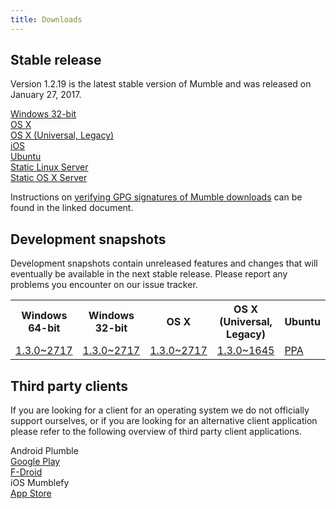 ```yaml
---
title: Downloads
---
```


## Stable release

Version 1.2.19 is the latest stable version of Mumble and was released on January 27, 2017.

<div class="download-box-container">

<div class="download-box">
    <a href="#">
        <span class="os os-windows" aria-hidden="true"></span>
        <span class="os-name">Windows 32-bit</span>
    </a>
</div>

<div class="download-box">
    <a href="#">
        <span class="os os-mac" aria-hidden="true"></span>
        <span class="os-name">OS X</span>
    </a>
</div>

<div class="download-box">
    <a href="#">
        <span class="os os-mac" aria-hidden="true"></span>
        <span class="os-name">OS X (Universal, Legacy)</span>
    </a>
</div>

<div class="download-box">
    <a href="#">
        <span class="os os-ios" aria-hidden="true"></span>
        <span class="os-name">iOS</span>
    </a>
</div>

<div class="download-box">
    <a href="#">
        <span class="os os-linux" aria-hidden="true"></span>
        <span class="os-name">Ubuntu</span>
    </a>
</div>

<div class="download-box">
    <a href="#">
        <span class="os os-linux" aria-hidden="true"></span>
        <span class="os-name">Static Linux Server</span>
    </a>
</div>

<div class="download-box">
    <a href="#">
        <span class="os os-mac" aria-hidden="true"></span>
        <span class="os-name">Static OS X Server</span>
    </a>
</div>

</div>

Instructions on [verifying GPG signatures of Mumble downloads](https://github.com/mumble-voip/mumble-gpg-signatures/blob/master/gpg.txt) can be found in the linked document.

## Development snapshots

Development snapshots contain unreleased features and changes that will eventually be available in the next stable release. Please report any problems you encounter on our issue tracker.

<table class="development-snapshots">
    <tr>
        <th>Windows 64-bit</th>
        <th>Windows 32-bit</th>
        <th>OS X</th>
        <th>OS X (Universal, Legacy)</th>
        <th>Ubuntu</th>
        <th>Static Linux Server</th>
        <th>Static OS X Server</th>
    </tr>
    <tr>
        <td>
            <a href="#">1.3.0~2717</a>
        </td>
        <td>
            <a href="#">1.3.0~2717</a>
        </td>
        <td>
            <a href="#">1.3.0~2717</a>
        </td>
        <td>
            <a href="#">1.3.0~1645</a>
        </td>
        <td>
            <a href="#">PPA</a>
        </td>
        <td>
            <a href="#">1.3.0~2717</a>
        </td>
        <td>
            <a href="#">1.3.0~2717</a>
        </td>
    </tr>
</table>


## Third party clients

If you are looking for a client for an operating system we do not officially support ourselves, or if you are looking for an alternative client application please refer to the following overview of third party client applications.

<div class="download-box-container">

<div class="download-box">
    <span class="os os-android" aria-hidden="true"></span>
    <span class="os-name">Android</span>
    Plumble<br />
    <a href="#">Google Play</a><br />
    <a href="#">F-Droid</a>
</div>

<div class="download-box">
    <span class="os os-ios" aria-hidden="true"></span>
    <span class="os-name">iOS</span>
    Mumblefy<br />
    <a href="#">App Store</a>
</div>

</div>
